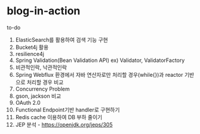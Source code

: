 # blog-in-action

to-do
1. ElasticSearch를 활용하여 검색 기능 구현
2. Bucket4j 활용
3. resilience4j
4. Spring Validation(Bean Validation API) ex) Validator, ValidatorFactory
5. 비관적인락, 낙관적인락
6. Spring Webflux 환경에서 자바 연산자로만 처리할 경우(while{})과 reactor 기반으로 처리할 경우 비교
7. Concurrency Problem
8. gson, jackson 비교
9. OAuth 2.0
10. Functional Endpoint기반 handler로 구현하기
11. Redis cache 이용하여 DB 부하 줄이기
12. JEP 분석 - https://openjdk.org/jeps/305
    

   

